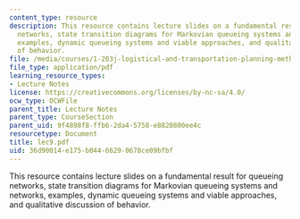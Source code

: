 ```yaml
---
content_type: resource
description: This resource contains lecture slides on a fundamental result for queueing
  networks, state transition diagrams for Markovian queueing systems and networks,
  examples, dynamic queueing systems and viable approaches, and qualitative discussion
  of behavior.
file: /media/courses/1-203j-logistical-and-transportation-planning-methods-fall-2006/36d90014e175b04466290678ce09bfbf_lec9.pdf
file_type: application/pdf
learning_resource_types:
- Lecture Notes
license: https://creativecommons.org/licenses/by-nc-sa/4.0/
ocw_type: OCWFile
parent_title: Lecture Notes
parent_type: CourseSection
parent_uid: 9f4898f8-ffb6-2da4-5758-e8820800ee4c
resourcetype: Document
title: lec9.pdf
uid: 36d90014-e175-b044-6629-0678ce09bfbf
---
```

This resource contains lecture slides on a fundamental result for queueing networks, state transition diagrams for Markovian queueing systems and networks, examples, dynamic queueing systems and viable approaches, and qualitative discussion of behavior.